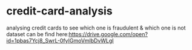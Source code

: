 # credit-card-analysis
analysing credit cards to see which one is fraudulent &amp; which one is not
dataset can be find here:https://drive.google.com/open?id=1pbas7Ycj8_SwrL-0fyIGmoVmlbDvWLgI
